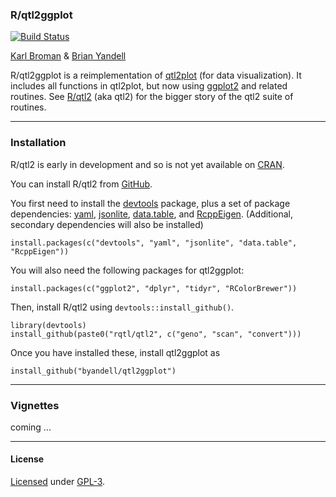 ### R/qtl2ggplot

[![Build Status](https://travis-ci.org/rqtl/qtl2plot.svg?branch=master)](https://travis-ci.org/rqtl/qtl2plot)

[Karl Broman](http://kbroman.org) & [Brian Yandell](http://www.stat.wisc.edu/~yandell)

R/qtl2ggplot is a reimplementation of [qtl2plot](https://github.com/rqtl/qtl2plot) (for data visualization). It includes all functions in qtl2plot, but now using [ggplot2](http://ggplot2.org/) and related routines. See
[R/qtl2](http://kbroman.org/qtl2) (aka qtl2) for the bigger story of the qtl2 suite of routines.

---

### Installation

R/qtl2 is early in development and so is not yet available on
[CRAN](http://cran.r-project.org).

You can install R/qtl2 from [GitHub](https://github.com/rqtl).

You first need to install the
[devtools](https://github.com/hadley/devtools) package, plus a set of
package dependencies: [yaml](https://cran.r-project.org/package=yaml),
[jsonlite](https://cran.r-project.org/package=jsonlite),
[data.table](https://cran.r-project.org/package=data.table),
and [RcppEigen](https://github.com/RcppCore/RcppEigen).
(Additional, secondary dependencies will also be installed)

    install.packages(c("devtools", "yaml", "jsonlite", "data.table", "RcppEigen"))
    
You will also need the following packages for qtl2ggplot:

    install.packages(c("ggplot2", "dplyr", "tidyr", "RColorBrewer"))

Then, install R/qtl2 using `devtools::install_github()`.

    library(devtools)
    install_github(paste0("rqtl/qtl2", c("geno", "scan", "convert")))
    
Once you have installed these, install qtl2ggplot as

    install_github("byandell/qtl2ggplot")

---

### Vignettes

coming ...

---

#### License

[Licensed](License.md) under [GPL-3](http://www.r-project.org/Licenses/GPL-3).

